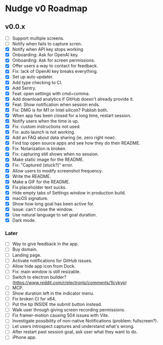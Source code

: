 # Nudge v0 Roadmap

## v0.0.x

- [ ] Support multiple screens.
- [ ] Notify when fails to capture scren.
- [x] Notify when API key stops working.
- [x] Onboarding: Ask for OpenAI key.
- [x] Onboarding: Ask for screen permissions.
- [x] Offer users a way to contact for feedback.
- [x] Fix: lack of OpenAI key breaks everything.
- [x] Set up auto updater.
- [x] Add type checking to CI.
- [x] Add Sentry.
- [x] Feat: open settings with cmd+comma.
- [x] Add download analytics if GitHub doesn't already provide it.
- [x] Feat: Show notification when session ends.
- [x] Fix: DMG is for M1 or Intel silicon? Publish both.
- [x] When app has been closed for a long time, restart session.
- [x] Notify users when the time is up.
- [x] Fix: custom instructions not used.
- [x] Fix: auto launch is not working.
- [x] Add an FAQ about data sharing (ie. zero right now).
- [x] Find top open source apps and see how they do their README.
- [x] Fix: Notarization is broken.
- [x] Fix: capturing still shows when no session.
- [x] Make static image for the README.
- [x] Fix: "Captured (stuck?)" error.
- [x] Allow users to modify screenshot frequency.
- [x] Write the README.
- [x] Make a GIF for the README.
- [x] Fix placeholder text sucks.
- [x] Hide empty tabs of Settings window in production build.
- [x] macOS signature.
- [x] Show how long goal has been active for.
- [x] Issue: can't close the window.
- [x] Use natural language to set goal duration.
- [x] Dark mode.

### Later

- [ ] Way to give feedback in the app.
- [ ] Buy domain.
- [ ] Landing page.
- [ ] Activate notifications for GitHub issues.
- [ ] Allow hide app icon from Dock.
- [ ] Fix: main window is still resizable.
- [ ] Switch to electron builder? (https://www.reddit.com/r/electronjs/comments/1lcykyp)
- [ ] MCP.
- [ ] Show duration left in the indicator menu.
- [ ] Fix broken CI for x64.
- [ ] Put the tip INSIDE the submit button instead.
- [ ] Walk user through giving screen recording permissions.
- [ ] Fix framer-motion causing 504 issues with Vite.
- [ ] Investigate possibility of non-native Notifications (problem: fullscreen?).
- [ ] Let users introspect captures and understand what's wrong.
- [ ] After restart past session goal, ask user what they want to do.
- [ ] iPhone app.
